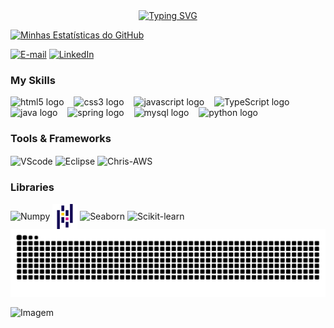 <div align="center">
  <a href="https://git.io/typing-svg">
    <img src="https://readme-typing-svg.demolab.com?font=Fira+Code&weight=500&size=22&pause=1000&color=0000FF&center=true&vCenter=true&random=false&width=524&lines=%E2%8A%B9+Bem-vindo+ao+meu+perfil!" + alt="Typing SVG">
  </a>
</div>




[![Minhas Estatísticas do GitHub](https://github-readme-stats.vercel.app/api?username=raimundob&show_icons=true&theme=radical)](https://github.com/anuraghazra/github-readme-stats)







[![E-mail](https://img.shields.io/badge/-Email-000?style=for-the-badge&logo=microsoft-outlook&logoColor=FF00F6&color:FFF)](mailto:raimundobarbosadasilva507@gmail.com)
[![LinkedIn](https://img.shields.io/badge/-LinkedIn-000?style=for-the-badge&logo=linkedin&logoColor=FF00F6&color:FFF)](http://www.linkedin.com/in/raimundo-b-silva-281012371/)

<h3 align="left">My Skills</h3>


<div align="left">
   <img src="https://cdn.jsdelivr.net/gh/devicons/devicon/icons/html5/html5-original.svg" height="25" alt="html5 logo"  />
   <img width="8" />
   <img src="https://cdn.jsdelivr.net/gh/devicons/devicon/icons/css3/css3-original.svg" height="25" alt="css3 logo"  />
   <img width="8" />
   <img src="https://cdn.jsdelivr.net/gh/devicons/devicon/icons/javascript/javascript-plain.svg" height="25" alt="javascript logo"  />
   <img width="8" />
   <img src="https://cdn.jsdelivr.net/gh/devicons/devicon/icons/typescript/typescript-original.svg" height="25" alt="TypeScript logo" />
   <img width="8" />
   <img src="https://cdn.jsdelivr.net/gh/devicons/devicon/icons/java/java-original.svg" height="25" alt="java logo"  />
   <img width="8" />
   <img src="https://cdn.jsdelivr.net/gh/devicons/devicon/icons/spring/spring-original.svg" height="25" alt="spring logo"  />
   <img width="8" />
   <img src="https://cdn.jsdelivr.net/gh/devicons/devicon/icons/mysql/mysql-original.svg" height="25" alt="mysql logo"  />
   <img width="8" />
   <img src="https://cdn.jsdelivr.net/gh/devicons/devicon/icons/python/python-original.svg" height="25" alt="python logo" />
   <img width="8" />


   <!-- Skills: Tools & Frameworks -->
  <div style="flex-basis: 48%;">
    <h3>Tools & Frameworks</h3>
    <img align="center" alt="VScode" height="30" width="40" src="https://cdn.jsdelivr.net/gh/devicons/devicon/icons/vscode/vscode-original.svg">
    <img align="center" alt="Eclipse" height="30" width="40" src="https://cdn.jsdelivr.net/gh/devicons/devicon/icons/eclipse/eclipse-original.svg">
      <img align="center" alt="Chris-AWS" height="30" width="40" src="https://cdn.jsdelivr.net/gh/devicons/devicon/icons/git/git-original.svg">
  </div>

   <!-- Skills: Libraries -->
  <div style="flex-basis: 48%;">
    <h3>Libraries</h3>
    <img align="center" alt="Numpy" height="30" width="40" src="https://cdn.jsdelivr.net/gh/devicons/devicon/icons/numpy/numpy-original.svg">
    <img align="center" alt="Pandas" src="https://raw.githubusercontent.com/devicons/devicon/2ae2a900d2f041da66e950e4d48052658d850630/icons/pandas/pandas-original.svg" alt="pandas" width="40" height="40"/>
    <img align="center" alt="Seaborn" src="https://seaborn.pydata.org/_images/logo-mark-lightbg.svg" alt="seaborn" width="40" height="40"/>
    <img align="center" alt="Scikit-learn" src="https://upload.wikimedia.org/wikipedia/commons/0/05/Scikit_learn_logo_small.svg" alt="scikit_learn" width="40" height="40"/>
  </div>


<picture align="center">
  <source media="(prefers-color-scheme: dark)" srcset="https://raw.githubusercontent.com/Raimundofiles/raimundob/output/github-contribution-grid-snake-dark.svg">
  <source media="(prefers-color-scheme: light)" srcset="https://raw.githubusercontent.com/Raimundofiles/raimundob/output/github-contribution-grid-snake-dark.svg">
  <img align="center" alt="github contribution grid snake animation" src="https://raw.githubusercontent.com/Raimundofiles/raimundob/output/github-contribution-grid-snake.svg">
</picture>


<!-- GIF -->
<p align="left">
  <img align="center" src="https://github.com/VariableBee/VariableBee/assets/77739311/4e9f41af-6b57-49a7-b15a-74322e96b4d7" alt="Imagem">
</p>








